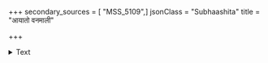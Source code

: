 +++
secondary_sources = [ "MSS_5109",]
jsonClass = "Subhaashita"
title = "आयातो वनमाली"

+++

<details><summary>Text</summary>

आयातो वनमाली गृहपतिरालि समायातः।  
स्मर सखि पाणिनिसूत्रं विप्रतिषेधे परं कार्यम्॥
</details>
